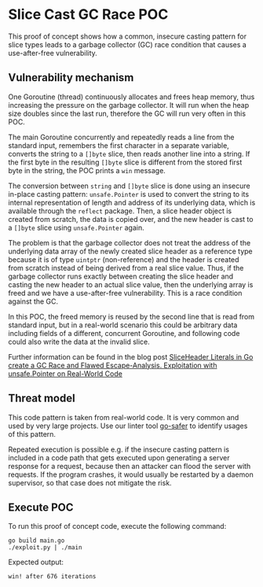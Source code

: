# Slice Cast GC Race POC

This proof of concept shows how a common, insecure casting pattern for slice types leads to a
garbage collector (GC) race condition that causes a use-after-free vulnerability.


## Vulnerability mechanism

One Goroutine (thread) continuously allocates and frees heap memory, thus increasing the pressure
on the garbage collector. It will run when the heap size doubles since the last run, therefore the
GC will run very often in this POC.

The main Goroutine concurrently and repeatedly reads a line from the standard input, remembers the
first character in a separate variable, converts the string to a `[]byte` slice, then reads another
line into a string. If the first byte in the resulting `[]byte` slice is different from the stored
first byte in the string, the POC prints a `win` message.

The conversion between `string` and `[]byte` slice is done using an insecure in-place casting pattern:
`unsafe.Pointer` is used to convert the string to its internal representation of length and address
of its underlying data, which is available through the `reflect` package. Then, a slice header object
is created from scratch, the data is copied over, and the new header is cast to a `[]byte` slice
using `unsafe.Pointer` again.

The problem is that the garbage collector does not treat the address of the underlying data array of
the newly created slice header as a reference type because it is of type `uintptr` (non-reference)
and the header is created from scratch instead of being derived from a real slice value. Thus, if
the garbage collector runs exactly between creating the slice header and casting the new header to
an actual slice value, then the underlying array is freed and we have a use-after-free vulnerability.
This is a race condition against the GC.

In this POC, the freed memory is reused by the second line that is read from standard input, but in
a real-world scenario this could be arbitrary data including fields of a different, concurrent
Goroutine, and following code could also write the data at the invalid slice.

Further information can be found in the blog post [SliceHeader Literals in Go create a GC Race and Flawed Escape-Analysis. Exploitation with unsafe.Pointer on Real-World Code](https://dev.to/jlauinger/sliceheader-literals-in-go-create-a-gc-race-and-flawed-escape-analysis-exploitation-with-unsafe-pointer-on-real-world-code-4mh7)


## Threat model

This code pattern is taken from real-world code. It is very common and used by very large projects.
Use our linter tool [go-safer](https://github.com/jlauinger/go-safer) to identify usages of this
pattern.

Repeated execution is possible e.g. if the insecure casting pattern is included in a code path that
gets executed upon generating a server response for a request, because then an attacker can flood
the server with requests. If the program crashes, it would usually be restarted by a daemon supervisor,
so that case does not mitigate the risk.


## Execute POC

To run this proof of concept code, execute the following command:

```
go build main.go
./exploit.py | ./main
```

Expected output:

```
win! after 676 iterations
```

